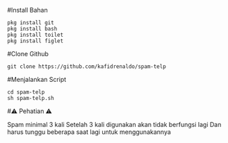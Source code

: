#Install Bahan
```
pkg install git 
pkg install bash
pkg install toilet
pkg install figlet
```
#Clone Github
```
git clone https://github.com/kafidrenaldo/spam-telp
```
#Menjalankan Script
```
cd spam-telp
sh spam-telp.sh
```
#⚠️ Pehatian ⚠️

Spam minimal 3 kali
Setelah 3 kali digunakan akan tidak berfungsi lagi
Dan harus tunggu beberapa saat lagi untuk menggunakannya

